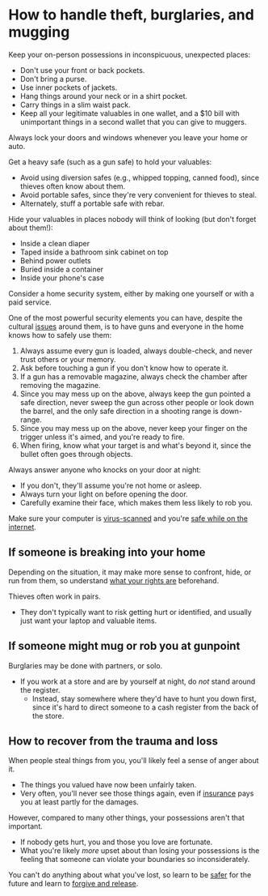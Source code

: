 
# How to handle theft, burglaries, and mugging

Keep your on-person possessions in inconspicuous, unexpected places:

- Don't use your front or back pockets.
- Don't bring a purse.
- Use inner pockets of jackets.
- Hang things around your neck or in a shirt pocket.
- Carry things in a slim waist pack.
- Keep all your legitimate valuables in one wallet, and a $10 bill with unimportant things in a second wallet that you can give to muggers.

Always lock your doors and windows whenever you leave your home or auto.

Get a heavy safe (such as a gun safe) to hold your valuables:

- Avoid using diversion safes (e.g., whipped topping, canned food), since thieves often know about them.
- Avoid portable safes, since they're very convenient for thieves to steal.
- Alternately, stuff a portable safe with rebar.

Hide your valuables in places nobody will think of looking (but don't forget about them!):

- Inside a clean diaper
- Taped inside a bathroom sink cabinet on top
- Behind power outlets
- Buried inside a container
- Inside your phone's case

Consider a home security system, either by making one yourself or with a paid service.

One of the most powerful security elements you can have, despite the cultural [issues](people-5_conflicts.md) around them, is to have guns and everyone in the home knows how to safely use them:

1. Always assume every gun is loaded, always double-check, and never trust others or your memory.
2. Ask before touching a gun if you don't know how to operate it.
3. If a gun has a removable magazine, always check the chamber after removing the magazine.
4. Since you may mess up on the above, always keep the gun pointed a safe direction, never sweep the gun across other people or look down the barrel, and the only safe direction in a shooting range is down-range.
5. Since you may mess up on the above, never keep your finger on the trigger unless it's aimed, and you're ready to fire.
6. When firing, know what your target is and what's beyond it, since the bullet often goes through objects.

Always answer anyone who knocks on your door at night:

- If you don't, they'll assume you're not home or asleep.
- Always turn your light on before opening the door.
- Carefully examine their face, which makes them less likely to rob you.

Make sure your computer is [virus-scanned](computers-cysec.md) and you're [safe while on the internet](safety-security.md).

## If someone is breaking into your home

Depending on the situation, it may make more sense to confront, hide, or run from them, so understand [what your rights are](legal-safety.md) beforehand.

Thieves often work in pairs.

- They don't typically want to risk getting hurt or identified, and usually just want your laptop and valuable items.

## If someone might mug or rob you at gunpoint

Burglaries may be done with partners, or solo.

- If you work at a store and are by yourself at night, do *not* stand around the register.
  - Instead, stay somewhere where they'd have to hunt you down first, since it's hard to direct someone to a cash register from the back of the store.

## How to recover from the trauma and loss

When people steal things from you, you'll likely feel a sense of anger about it.

- The things you valued have now been unfairly taken.
- Very often, you'll never see those things again, even if [insurance](insurance.md) pays you at least partly for the damages.

However, compared to many other things, your possessions aren't that important.

- If nobody gets hurt, you and those you love are fortunate.
- What you're likely *more* upset about than losing your possessions is the feeling that someone can violate your boundaries so inconsiderately.

You can't do anything about what you've lost, so learn to be [safer](safety-security.md) for the future and learn to [forgive and release](mind-feelings-happiness-stress.md).
